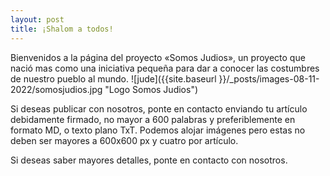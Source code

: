 ```yaml
---
layout: post
title: ¡Shalom a todos!
---
```


Bienvenidos a la página del proyecto «Somos Judios», un proyecto que nació mas como una iniciativa pequeña para dar a conocer las costumbres de nuestro pueblo al mundo.
![jude]({{site.baseurl }}/_posts/images-08-11-2022/somosjudios.jpg  "Logo Somos Judios")

Si deseas publicar con nosotros, ponte en contacto enviando tu artículo debidamente firmado, no mayor a 600 palabras y preferiblemente en formato MD, o texto plano TxT.
Podemos alojar imágenes pero estas no deben ser mayores a 600x600 px y cuatro por artículo.

Si deseas saber mayores detalles, ponte en contacto con nosotros.
